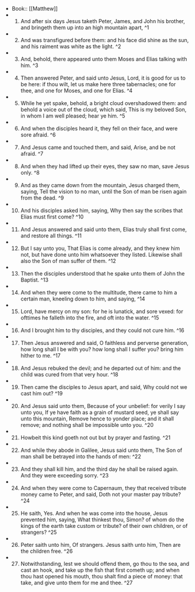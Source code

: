 - Book:: [[Matthew]]
- 1. And after six days Jesus taketh Peter, James, and John his brother, and bringeth them up into an high mountain apart, ^1
- 2. And was transfigured before them: and his face did shine as the sun, and his raiment was white as the light. ^2
- 3. And, behold, there appeared unto them Moses and Elias talking with him. ^3
- 4. Then answered Peter, and said unto Jesus, Lord, it is good for us to be here: if thou wilt, let us make here three tabernacles; one for thee, and one for Moses, and one for Elias. ^4
- 5. While he yet spake, behold, a bright cloud overshadowed them: and behold a voice out of the cloud, which said, This is my beloved Son, in whom I am well pleased; hear ye him. ^5
- 6. And when the disciples heard it, they fell on their face, and were sore afraid. ^6
- 7. And Jesus came and touched them, and said, Arise, and be not afraid. ^7
- 8. And when they had lifted up their eyes, they saw no man, save Jesus only. ^8
- 9. And as they came down from the mountain, Jesus charged them, saying, Tell the vision to no man, until the Son of man be risen again from the dead. ^9
- 10. And his disciples asked him, saying, Why then say the scribes that Elias must first come? ^10
- 11. And Jesus answered and said unto them, Elias truly shall first come, and restore all things. ^11
- 12. But I say unto you, That Elias is come already, and they knew him not, but have done unto him whatsoever they listed. Likewise shall also the Son of man suffer of them. ^12
- 13. Then the disciples understood that he spake unto them of John the Baptist. ^13
- 14. And when they were come to the multitude, there came to him a certain man, kneeling down to him, and saying, ^14
- 15. Lord, have mercy on my son: for he is lunatick, and sore vexed: for ofttimes he falleth into the fire, and oft into the water. ^15
- 16. And I brought him to thy disciples, and they could not cure him. ^16
- 17. Then Jesus answered and said, O faithless and perverse generation, how long shall I be with you? how long shall I suffer you? bring him hither to me. ^17
- 18. And Jesus rebuked the devil; and he departed out of him: and the child was cured from that very hour. ^18
- 19. Then came the disciples to Jesus apart, and said, Why could not we cast him out? ^19
- 20. And Jesus said unto them, Because of your unbelief: for verily I say unto you, If ye have faith as a grain of mustard seed, ye shall say unto this mountain, Remove hence to yonder place; and it shall remove; and nothing shall be impossible unto you. ^20
- 21. Howbeit this kind goeth not out but by prayer and fasting. ^21
- 22. And while they abode in Galilee, Jesus said unto them, The Son of man shall be betrayed into the hands of men: ^22
- 23. And they shall kill him, and the third day he shall be raised again. And they were exceeding sorry. ^23
- 24. And when they were come to Capernaum, they that received tribute money came to Peter, and said, Doth not your master pay tribute? ^24
- 25. He saith, Yes. And when he was come into the house, Jesus prevented him, saying, What thinkest thou, Simon? of whom do the kings of the earth take custom or tribute? of their own children, or of strangers? ^25
- 26. Peter saith unto him, Of strangers. Jesus saith unto him, Then are the children free. ^26
- 27. Notwithstanding, lest we should offend them, go thou to the sea, and cast an hook, and take up the fish that first cometh up; and when thou hast opened his mouth, thou shalt find a piece of money: that take, and give unto them for me and thee. ^27
